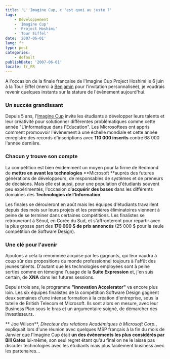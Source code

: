```yaml
---
title: 'L''Imagine Cup, c''est quoi au juste ?'
tags:
    - Développement
    - 'Imagine Cup'
    - 'Project Hoshimi'
    - 'Tour Eiffel'
date: '2007-06-01'
lang: fr
type: post
categories:
    - default
publishDate: '2007-06-01'
locale: fr_FR
---
```


A l'occasion de la finale française de l'Imagine Cup Project Hoshimi le 6 juin à la Tour Eiffel (merci à [Benjamin](http://www.benjamingauthey.com) pour l'invitation personnalisée), je voudrais revenir quelques instants sur la stature de l'évènement aujourd'hui.

<!-- more -->

### Un succès grandissant

Depuis 5 ans, l'[Imagine Cup](https://www.imaginecup.com/Error/500?aspxerrorpath=/) invite les étudiants à développer leurs talents et leur créativité pour solutionner différentes problématiques comme cette année "L'informatique dans l'Education". Les Microsoftees ont appris comment promouvoir l'évènement à une échelle mondiale et cette année enregistre des records d'inscriptions avec **110 000 inscrits** contre 68 000 l'année dernière.

### Chacun y trouve son compte

La compétition est bien évidemment un moyen pour la firme de Redmond de **mettre en** **avant les technologies** **Microsoft **auprès des futures générations de développeurs, de responsables de systèmes et de preneurs de décisions. Mais elle est aussi, pour une population d'étudiants souvent peu expérimentés, l'occasion d'**acquérir des bases** dans les différents domaines des **Technologies de l'Information**.

Les finales se dérouleront en août mais les équipes d'étudiants travaillent depuis des mois sur leurs projets et les premières éliminatoires viennent à peine de se terminer dans certaines compétitions. Les finalistes se retrouveront à Séoul, en Corée du Sud, et s'affronteront pour repartir avec la plus grosse part des **170 000 $ de prix annoncés** (25 000 $ pour la seule compétition de Software Design).

### Une clé pour l'avenir

Ajoutons à cela la renommée acquise par les gagnants, qui leur vaudra à coup sûr des propositions du monde professionnel toujours à l'affût des jeunes talents. D'autant que les technologies employées sont à peine sorties comme en témoigne l'usage de la **Suite Expression** et, j'en suis certain, de **XNA** dans les futures sessions.

Depuis trois ans, le programme **"Innovation Accelerator"** va encore plus loin. Les six équipes finalistes de la compétition Software Design gagnent deux semaines d'une intense formation à la création d'entreprise, sous la tutelle de British Telecom et Microsoft. Ils sont alors en mesure, avec leur Business Plan sous le bras et un argumentaire soigné, de démarcher des investisseurs.

** Joe Wilson**, _Directeur des relations Académiques à  Microsoft Corp._, expliquait lors d'une réunion avec quelques MSP français à la fin du mois de Janvier que l'Imagine Cup était **un des évènements les plus considérés par Bill Gates** lui-même, son seul regret étant qu'au final on ne le laisse pas discuter technologies avec les étudiants mais plus facilement business avec les partenaires…